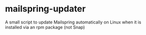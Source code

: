 # mailspring-updater
A small script to update Mailspring automatically on Linux when it is installed via an rpm package (not Snap)
